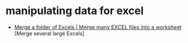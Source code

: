 # manipulating data for excel


- [Merge a folder of Excels | Merge many EXCEL files into a worksheet](merge-multiple-excels-into-one.md)
 [Merge several large Excels]
